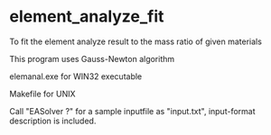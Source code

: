 # element_analyze_fit
To fit the element analyze result to the mass ratio of given materials

This program uses Gauss-Newton algorithm

elemanal.exe for WIN32 executable

Makefile for UNIX

Call "EASolver ?" for a sample inputfile as "input.txt", input-format description is included.
